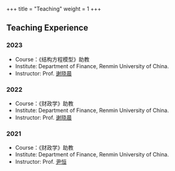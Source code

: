 +++
title = "Teaching"
weight = 1
+++

## Teaching Experience

### 2023
- Course：《结构方程模型》助教
- Institute: Department of Finance, Renmin University of China.
- Instructor: Prof. [谢晓晨](http://sf.ruc.edu.cn/info/1433/9689.htm)

### 2022
- Course：《财政学》助教
- Institute: Department of Finance, Renmin University of China.
- Instructor: Prof. [谢晓晨](http://sf.ruc.edu.cn/info/1433/9689.htm)

### 2021
- Course：《财政学》助教
- Institute: Department of Finance, Renmin University of China.
- Instructor: Prof. [尹恒](http://nads.ruc.edu.cn/jgsz/qzjs/js/c2ff8cbc92764c258df5a044a68b18bd.htm)
